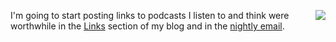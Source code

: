 <img src="http://scripting.com/images/2019/12/24/santa.png" border="0" align="right">I'm going to start posting links to podcasts I listen to and think were worthwhile in the <a href="http://scripting.com/?tab=links">Links</a> section of my blog and in the <a href="http://scripting.com/email/">nightly email</a>.
